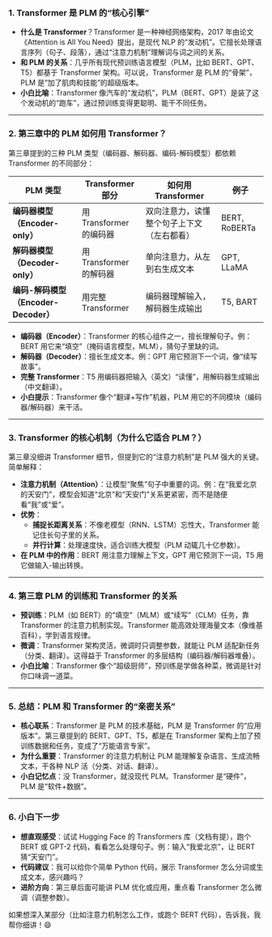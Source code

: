 ### 1. Transformer 是 PLM 的“核心引擎”

- **什么是 Transformer**？Transformer 是一种神经网络架构，2017 年由论文《Attention is All You Need》提出，是现代 NLP 的“发动机”。它擅长处理语言序列（句子、段落），通过“注意力机制”理解词与词之间的关系。
- **和 PLM 的关系**：几乎所有现代预训练语言模型（PLM，比如 BERT、GPT、T5）都基于 Transformer 架构。可以说，Transformer 是 PLM 的“骨架”，PLM 是“加了肌肉和技能”的超级版本。
- **小白比喻**：Transformer 像汽车的“发动机”，PLM（BERT、GPT）是装了这个发动机的“跑车”，通过预训练变得更聪明、能干不同任务。

---

### 2. 第三章中的 PLM 如何用 Transformer？

第三章提到的三种 PLM 类型（编码器、解码器、编码-解码模型）都依赖 Transformer 的不同部分：

| PLM 类型                             | Transformer 部分        | 如何用 Transformer                         | 例子          |
| ------------------------------------ | ----------------------- | ------------------------------------------ | ------------- |
| **编码器模型（Encoder-only）**       | 用 Transformer 的编码器 | 双向注意力，读懂整个句子上下文（左右都看） | BERT, RoBERTa |
| **解码器模型（Decoder-only）**       | 用 Transformer 的解码器 | 单向注意力，从左到右生成文本               | GPT, LLaMA    |
| **编码-解码模型（Encoder-Decoder）** | 用完整 Transformer      | 编码器理解输入，解码器生成输出             | T5, BART      |

- **编码器（Encoder）**：Transformer 的核心组件之一，擅长理解句子。例：BERT 用它来“填空”（掩码语言模型，MLM），猜句子里缺的词。
- **解码器（Decoder）**：擅长生成文本。例：GPT 用它预测下一个词，像“续写故事”。
- **完整 Transformer**：T5 用编码器把输入（英文）“读懂”，用解码器生成输出（中文翻译）。
- **小白提示**：Transformer 像个“翻译+写作”机器，PLM 用它的不同模块（编码器/解码器）来干活。

---

### 3. Transformer 的核心机制（为什么它适合 PLM？）

第三章没细讲 Transformer 细节，但提到它的“注意力机制”是 PLM 强大的关键。简单解释：

- **注意力机制（Attention）**：让模型“聚焦”句子中重要的词。例：在“我爱北京的天安门”，模型会知道“北京”和“天安门”关系更紧密，而不是随便看“我”或“爱”。
- **优势**：
  - **捕捉长距离关系**：不像老模型（RNN、LSTM）忘性大，Transformer 能记住长句子里的关系。
  - **并行计算**：处理速度快，适合训练大模型（PLM 动辄几十亿参数）。
- **在 PLM 中的作用**：BERT 用注意力理解上下文，GPT 用它预测下一词，T5 用它做输入-输出转换。

---

### 4. 第三章 PLM 的训练和 Transformer 的关系

- **预训练**：PLM（如 BERT）的“填空”（MLM）或“续写”（CLM）任务，靠 Transformer 的注意力机制实现。Transformer 能高效处理海量文本（像维基百科），学到语言规律。
- **微调**：Transformer 架构灵活，微调时只调整参数，就能让 PLM 适配新任务（分类、翻译）。这得益于 Transformer 的多层结构（编码器/解码器堆叠）。
- **小白比喻**：Transformer 像个“超级厨师”，预训练是学做各种菜，微调是针对你口味调一道菜。

---

### 5. 总结：PLM 和 Transformer 的“亲密关系”

- **核心联系**：Transformer 是 PLM 的技术基础，PLM 是 Transformer 的“应用版本”。第三章提到的 BERT、GPT、T5，都是在 Transformer 架构上加了预训练数据和任务，变成了“万能语言专家”。
- **为什么重要**：Transformer 的注意力机制让 PLM 能理解复杂语言、生成流畅文本，干各种 NLP 活（分类、对话、翻译）。
- **小白记忆点**：没 Transformer，就没现代 PLM。Transformer 是“硬件”，PLM 是“软件+数据”。

---

### 6. 小白下一步

- **想直观感受**：试试 Hugging Face 的 Transformers 库（文档有提），跑个 BERT 或 GPT-2 代码，看看怎么处理句子。例：输入“我爱北京”，让 BERT 猜“天安门”。
- **代码建议**：我可以给你个简单 Python 代码，展示 Transformer 怎么分词或生成文本，感兴趣吗？
- **进阶方向**：第三章后面可能讲 PLM 优化或应用，重点看 Transformer 怎么微调（调整参数）。

如果想深入某部分（比如注意力机制怎么工作，或跑个 BERT 代码），告诉我，我帮你细讲！😄
